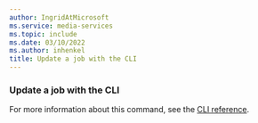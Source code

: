 ```yaml
---
author: IngridAtMicrosoft
ms.service: media-services
ms.topic: include
ms.date: 03/10/2022
ms.author: inhenkel
title: Update a job with the CLI
---
```


### Update a job with the CLI

For more information about this command, see the [CLI reference](/cli/azure/ams/job?view=azure-cli-latest&preserve-view=true#az-ams-job-update).
